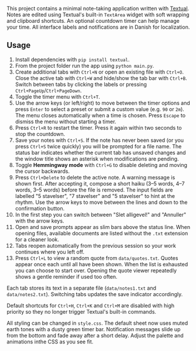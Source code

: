 
This project contains a minimal note-taking application written with [Textual](https://textual.textualize.io/). Notes are edited using Textual's built-in `TextArea` widget with soft wrapping and clipboard shortcuts. An optional countdown timer can help manage your time.
All interface labels and notifications are in Danish for localization.

## Usage

1. Install dependencies with `pip install textual`.
2. From the project folder run the app using `python main.py`.
3. Create additional tabs with `Ctrl+N` or open an existing file with `Ctrl+O`.
   Close the active tab with `Ctrl+W` and hide/show the tab bar with `Ctrl+B`.
   Switch between tabs by clicking the labels or pressing `Ctrl+PageUp`/`Ctrl+PageDown`.
4. Toggle the timer menu with `Ctrl+T`.
5. Use the arrow keys (or left/right) to move between the timer options and
   press `Enter` to select a preset or submit a custom value (e.g. `90` or `2m`).
   The menu closes automatically when a time is chosen. Press `Escape` to
   dismiss the menu without starting a timer.
6. Press `Ctrl+R` to restart the timer. Press it again within two seconds to stop the countdown.
7. Save your notes with `Ctrl+S`. If the note has never been saved (or you press
   `Ctrl+S` twice quickly) you will be prompted for a file name. The status bar
   indicates whether the current tab has unsaved changes and the window title
   shows an asterisk when modifications are pending.
8. Toggle **Hemmingway mode** with `Ctrl+G` to disable deleting and moving the cursor backwards.
9. Press `Ctrl+Delete` to delete the active note. A warning message is shown
  first. After accepting it, compose a short haiku (3–5 words, 4–7 words,
  3–5 words) before the file is removed. The input fields are labelled
  "5 stavelser", "7 stavelser" and "5 stavelser" to hint at the rhythm.
  Use the arrow keys to move between the lines and down to the confirmation
  button.
10. In the first step you can switch between "Slet alligevel!" and "Annuller"
    with the arrow keys.
11. Open and save prompts appear as slim bars above the status line. When opening files, available documents are listed without the `.txt` extension for a cleaner look.
12. Tabs reopen automatically from the previous session so your work continues where you left off.
13. Press `Ctrl+L` to view a random quote from `data/quotes.txt`. Quotes appear once each until all have been shown. When the list is exhausted you can choose to start over.
    Opening the quote viewer repeatedly shows a gentle reminder if used too often.

Each tab stores its text in a separate file (`data/notes1.txt` and `data/notes2.txt`). Switching tabs updates the save indicator accordingly.

Default shortcuts for `Ctrl+H`, `Ctrl+K` and `Ctrl+M` are disabled with high priority so they no longer trigger Textual's built-in commands.

All styling can be changed in `style.css`. The default sheet now uses muted
earth tones with a dusty green timer bar. Notification messages slide up from the
bottom and fade away after a short delay. Adjust the palette and animations inthe CSS as you see fit.
